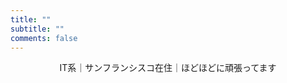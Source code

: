 ```yaml
---
title: ""
subtitle: ""
comments: false
---
```


<div style="text-align: center">IT系｜サンフランシスコ在住｜ほどほどに頑張ってます</div>

